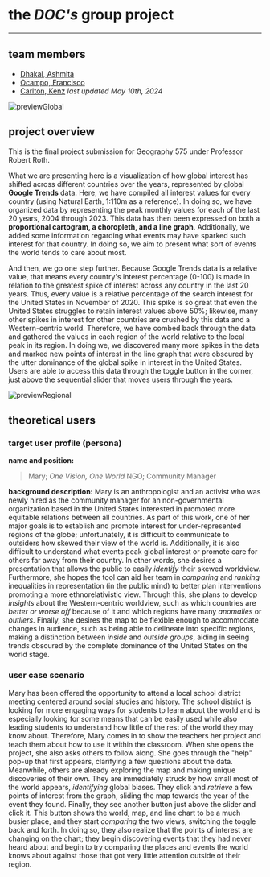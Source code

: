 
# the *DOC's* group project
---
## team members
- [Dhakal,  Ashmita](https://github.com/ashmitadhakal)
- [Ocampo, Francisco](https://github.com/wisc-ocampo)
- [Carlton, Kenz](https://github.com/KenzCarlton)
*last updated May 10th, 2024*

![previewGlobal](https://github.com/wisc-ocampo/Geog575-FinalProject-DOC/assets/157857305/50c99214-5cf8-4cac-955a-1a591c533f81)
## project overview
This is the final project submission for Geography 575
under Professor Robert Roth.

What we are presenting here is a visualization of how global interest has
shifted across different countries over the years, represented by global
**Google Trends** data. Here, we have compiled all interest values for every
country (using Natural Earth, 1:110m as a reference). In doing so, we have 
organized data by representing the peak monthly values for each of the last 20 
years, 2004 through 2023. This data has then been expressed on both a
**proportional cartogram, a choropleth, and a line graph**. Additionally, we 
added some information regarding what events may have sparked such interest for 
that country. In doing so, we aim to present what sort of events the world tends 
to care about most.

And then, we go one step further. Because Google Trends data is a relative 
value, that means every country's interest percentage (0-100) is made in 
relation to the greatest spike of interest across any country in the last 
20 years. Thus, every value is a relative percentage of the search interest 
for the United States in November of 2020. This spike is so great that even 
the United States struggles to retain interest values above 50%; likewise, many 
other spikes in interest for other countries are crushed by this data and 
a Western-centric world. Therefore, we have combed back through the data and 
gathered the values in each region of the world relative to the local peak 
in its region. In doing we, we discovered many more spikes in the data and 
marked new points of interest in the line graph that were obscured by the 
utter dominance of the global spike in interest in the United States. Users
are able to access this data through the toggle button in the corner, just 
above the sequential slider that moves users through the years.

![previewRegional](https://github.com/wisc-ocampo/Geog575-FinalProject-DOC/assets/157857305/b10f8cb9-c0e7-4a59-b93c-89d4ee7c4e61)
## theoretical users
### target user profile (persona)
**name and position:**
> Mary; *One Vision, One World* NGO; Community Manager

**background description:**
Mary is an anthropologist and an activist who was newly hired as the 
community manager for an non-governmental organization based in the United 
States interested in promoted more equitable relations between all countries.
As part of this work, one of her major goals is to establish and promote 
interest for under-represented regions of the globe; unfortunately, it is 
difficult to communicate to outsiders how skewed their view of the world is. 
Additionally, it is also difficult to understand what events peak global 
interest or promote care for others far away from their country. In other 
words, she desires a presentation that allows the public to easily *identify* 
their skewed worldview. Furthermore, she hopes the tool can aid her team in 
*comparing* and *ranking* inequalities in representation (in the public mind) 
to better plan interventions promoting a more ethnorelativistic view. Through 
this, she plans to develop *insights* about the Western-centric worldview, such 
as which countries are *better or worse off* because of it and which regions 
have many *anomalies* or *outliers*. Finally, she desires the map to be 
flexible enough to accommodate changes in audience, such as being able to 
delineate into specific regions, making a distinction between *inside* and 
*outside groups*, aiding in seeing trends obscured by the complete dominance 
of the United States on the world stage.

### user case scenario
Mary has been offered the opportunity to attend a local school district meeting 
centered around social studies and history. The school district is looking for 
more engaging ways for students to learn about the world and is especially 
looking for some means that can be easily used while also leading students to 
understand how little of the rest of the world they may know about. Therefore, 
Mary comes in to show the teachers her project and teach them about how to use 
it within the classroom. When she opens the project, she also asks others to 
follow along. She goes through the "help" pop-up that first appears, clarifying 
a few questions about the data. Meanwhile, others are already exploring the map 
and making unique discoveries of their own. They are immediately struck by how 
small most of the world appears, *identifying* global biases. They click and 
*retrieve* a few points of interest from the graph, sliding the map towards the 
year of the event they found. Finally, they see another button just above the 
slider and click it. This button shows the world, map, and line chart to be a 
much busier place, and they start *comparing* the two views, switching the 
toggle back and forth. In doing so, they also realize that the points of 
interest are changing on the chart; they begin discovering events that they had 
never heard about and begin to try comparing the places and events the world 
knows about against those that got very little attention outside of their 
region.
